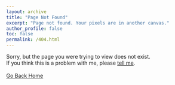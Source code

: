```yaml
---
layout: archive
title: "Page Not Found"
excerpt: "Page not found. Your pixels are in another canvas."
author_profile: false
toc: false
permalink: /404.html
---
```


Sorry, but the page you were trying to view does not exist.<br/>
If you think this is a problem with me, please [tell me](mailto:admin@manhdinh.dev).<br/><br/>
[Go Back Home](https://in4.manhdinh.dev/)


